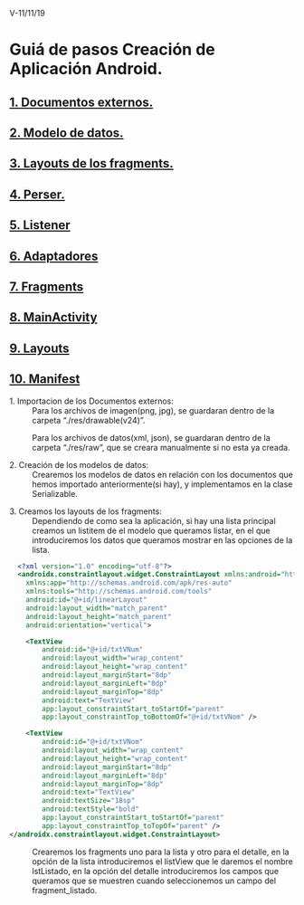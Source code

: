 V-11/11/19
# Guiá de pasos Creación de Aplicación Android.

**<a href=#Extern>1. Documentos externos.</a>**  
----
**<a href=#Datos>2. Modelo de datos.</a>**  
----
**<a href=#LayoutsFrag>3. Layouts de los fragments.</a>**  
----
**<a href=#Parser>4. Perser.</a>**  
----
**<a href=#Listener>5. Listener</a>**  
----
**<a href=#Adaptadores>6. Adaptadores</a>**  
----
**<a href=#Fragments>7. Fragments</a>**  
----
**<a href=#MainActivity>8. MainActivity</a>**  
----
**<a href=#Layouts>9. Layouts</a>**  
----
**<a href=#Manifest>10. Manifest</a>**  
----

<dl>
  <a name=Extern><dt>1. Importacion de los Documentos externos:</dt></a>
  <dd>Para los archivos de imagen(png, jpg), se guardaran dentro de la carpeta “./res/drawable(v24)”. 
    
   Para los archivos de datos(xml, json), se guardaran dentro de la carpeta “./res/raw”, que se creara manualmente si no esta ya creada. </dd>
</dl>

<dl>
  <a name=Datos><dt>2.  Creación de los modelos de datos:</dt></a>
  <dd>Crearemos los modelos de datos en relación con los documentos que hemos importado anteriormente(si hay), y implementamos en la clase Serializable. </dd>
</dl>

<dl>
  <a name=LayoutsFrag><dt>3.  Creamos los layouts de los fragments:</dt></a>
  <dd>Dependiendo de como sea la aplicación, si hay una lista principal creamos un listitem de el modelo que queramos listar, en el que introduciremos los datos que queramos mostrar en las opciones de la lista.</dd>
  
```xml
  <?xml version="1.0" encoding="utf-8"?>
  <androidx.constraintlayout.widget.ConstraintLayout xmlns:android="http://schemas.android.com/apk/res/android"
    xmlns:app="http://schemas.android.com/apk/res-auto"
    xmlns:tools="http://schemas.android.com/tools"
    android:id="@+id/linearLayout"
    android:layout_width="match_parent"
    android:layout_height="match_parent"
    android:orientation="vertical">

    <TextView
        android:id="@+id/txtVNum"
        android:layout_width="wrap_content"
        android:layout_height="wrap_content"
        android:layout_marginStart="8dp"
        android:layout_marginLeft="8dp"
        android:layout_marginTop="8dp"
        android:text="TextView"
        app:layout_constraintStart_toStartOf="parent"
        app:layout_constraintTop_toBottomOf="@+id/txtVNom" />

    <TextView
        android:id="@+id/txtVNom"
        android:layout_width="wrap_content"
        android:layout_height="wrap_content"
        android:layout_marginStart="8dp"
        android:layout_marginLeft="8dp"
        android:layout_marginTop="8dp"
        android:text="TextView"
        android:textSize="18sp"
        android:textStyle="bold"
        app:layout_constraintStart_toStartOf="parent"
        app:layout_constraintTop_toTopOf="parent" />
</androidx.constraintlayout.widget.ConstraintLayout>
```
<dd>Crearemos los fragments  uno para la lista y otro para el detalle, en la opción de la lista introduciremos el listView  que le daremos el nombre lstListado, en la opción del detalle introduciremos los campos que queramos que se muestren cuando seleccionemos un campo del fragment_listado.
</dd>
</dl>
